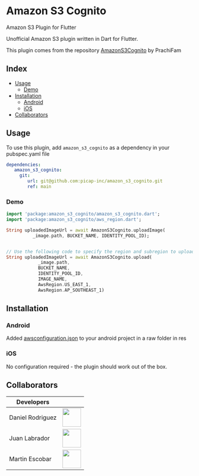 # Amazon S3 Cognito

Amazon S3 Plugin for Flutter

Unofficial Amazon S3 plugin written in Dart for Flutter.

This plugin comes from the repository [AmazonS3Cognito](https://github.com/prachiFam/amazon_s3_cognito) by PrachiFam

## Index
* [Usage](#usage)
    * [Demo](#demo)
* [Installation](#installation)
    * [Android](#nativeAndroid)
    * [iOS](#nativeiOS)
* [Collaborators](#contributors)


<a name="usage"></a>
## Usage
To use this plugin, add `amazon_s3_cognito` as a dependency in your pubspec.yaml file

```yaml
dependencies:
   amazon_s3_cognito:
  	 git:
    	url: git@github.com:picap-inc/amazon_s3_cognito.git
      	ref: main
```
<a name="demo"></a>
### Demo


``` dart
import 'package:amazon_s3_cognito/amazon_s3_cognito.dart';
import 'package:amazon_s3_cognito/aws_region.dart';

String uploadedImageUrl = await AmazonS3Cognito.uploadImage(
          _image.path, BUCKET_NAME, IDENTITY_POOL_ID);


// Use the following code to specify the region and subregion to upload images
String uploadedImageUrl = await AmazonS3Cognito.upload(
            _image.path,
            BUCKET_NAME,
            IDENTITY_POOL_ID,
            IMAGE_NAME,
            AwsRegion.US_EAST_1,
            AwsRegion.AP_SOUTHEAST_1)                                            

```

<a name="installation"></a>
## Installation

<a name="nativeAndroid"></a>
### Android

Added [awsconfiguration.json](https://github.com/picap-inc/amazon_s3_cognito/blob/main/example/android/app/src/main/res/raw/awsconfiguration.json) to your android project in a raw folder in res

<a name="nativeiOS"></a>
### iOS

No configuration required - the plugin should work out of the box.

<a name="contributors"></a>
## Collaborators

| Developers  |  |
| ------------- | ------------- |
| Daniel Rodriguez  | <a href="https://github.com/dabeto"><img src="https://avatars.githubusercontent.com/u/2546455?v=4" width="50" height="50" /></a>  |
| Juan Labrador  | <a href="https://github.com/juanlabrador"><img src="https://avatars.githubusercontent.com/u/6761048" width="50" height="50" /></a>  |
| Martin Escobar  | <a href="https://github.com/martinale14"><img src="https://avatars.githubusercontent.com/u/56127727?v=4" width="50" height="50" /></a>  |
